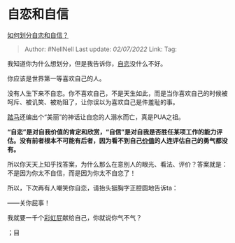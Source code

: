 # 自恋和自信
[如何划分自恋和自信？](https://www.zhihu.com/question/20307773/answer/2553466989)

> Author: #NellNell
> Last update: *02/07/2022*
> Link:
> Tag:

我知道你为什么想划分，但是我告诉你，[自恋](https://www.zhihu.com/search?q=%E8%87%AA%E6%81%8B&search_source=Entity&hybrid_search_source=Entity&hybrid_search_extra=%7B%22sourceType%22%3A%22answer%22%2C%22sourceId%22%3A2553466989%7D)没什么不好。

你应该是世界第一等喜欢自己的人。

没有人生下来不自恋。你不喜欢自己，不是天生如此，而是当你喜欢自己的时候被呵斥、被讥笑、被劝阻了，让你误以为喜欢自己是件羞耻的事。

[踏马](https://www.zhihu.com/search?q=%E8%B8%8F%E9%A9%AC&search_source=Entity&hybrid_search_source=Entity&hybrid_search_extra=%7B%22sourceType%22%3A%22answer%22%2C%22sourceId%22%3A2553466989%7D)还编出个“美丽”的神话让自恋的人溺水而亡，真是PUA之祖。

**“自恋”是对自我价值的肯定和欣赏，“自信”是对自我是否胜任某项工作的能力评估。没有前者根本不可能有后者，因为看不到自己[价值](https://www.zhihu.com/search?q=%E4%BB%B7%E5%80%BC&search_source=Entity&hybrid_search_source=Entity&hybrid_search_extra=%7B%22sourceType%22%3A%22answer%22%2C%22sourceId%22%3A2553466989%7D)的人连评估自己的勇气都没有。**

所以你天天上知乎找答案，为什么那么在意别人的眼光、看法、评价？答案就是：不是因为你太不自信，而是因为你太不自恋了！

所以，下次再有人嘲笑你自恋，请抬头挺胸字正腔圆地告诉ta：

——关你屁事！

我就要一千个[彩虹屁](https://www.zhihu.com/search?q=%E5%BD%A9%E8%99%B9%E5%B1%81&search_source=Entity&hybrid_search_source=Entity&hybrid_search_extra=%7B%22sourceType%22%3A%22answer%22%2C%22sourceId%22%3A2553466989%7D)献给自己，你就说你气不气？

；目
